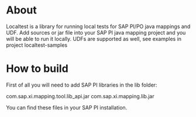 # About

Localtest is a library for running local tests for SAP PI/PO java mappings and UDF. Add sources or jar file into your SAP PI java mapping project and you will be able to run it locally. UDFs are supported as well, see examples in project localtest-samples 



# How to build
First of all you will need to add SAP PI libraries in the lib folder:

com.sap.xi.mapping.tool.lib_api.jar
com.sap.xi.mapping.lib.jar

You can find these files in your SAP PI installation. 

